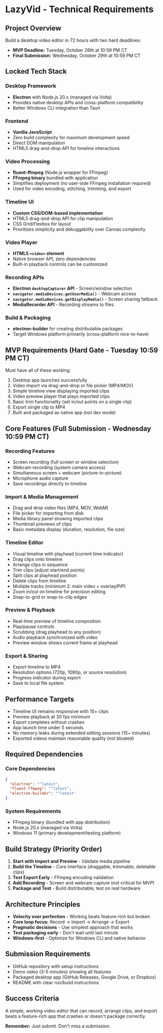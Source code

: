 # LazyVid - Technical Requirements

## Project Overview
Build a desktop video editor in 72 hours with two hard deadlines:
- **MVP Deadline:** Tuesday, October 28th at 10:59 PM CT
- **Final Submission:** Wednesday, October 29th at 10:59 PM CT

## Locked Tech Stack

### Desktop Framework
- **Electron** with Node.js 20.x (managed via Volta)
- Provides native desktop APIs and cross-platform compatibility
- Better Windows CLI integration than Tauri

### Frontend
- **Vanilla JavaScript**
- Zero build complexity for maximum development speed
- Direct DOM manipulation
- HTML5 drag-and-drop API for timeline interactions

### Video Processing
- **fluent-ffmpeg** (Node.js wrapper for FFmpeg)
- **FFmpeg binary** bundled with application
- Simplifies deployment (no user-side FFmpeg installation required)
- Used for video encoding, stitching, trimming, and export

### Timeline UI
- **Custom CSS/DOM-based implementation**
- HTML5 drag-and-drop API for clip manipulation
- CSS Grid/Flexbox for layout
- Prioritizes simplicity and debuggability over Canvas complexity

### Video Player
- **HTML5 `<video>` element**
- Native browser API, zero dependencies
- Built-in playback controls can be customized

### Recording APIs
- **Electron `desktopCapturer` API** - Screen/window selection
- **`navigator.mediaDevices.getUserMedia()`** - Webcam access
- **`navigator.mediaDevices.getDisplayMedia()`** - Screen sharing fallback
- **MediaRecorder API** - Recording streams to files

### Build & Packaging
- **electron-builder** for creating distributable packages
- Target Windows platform primarily (cross-platform nice-to-have)

## MVP Requirements (Hard Gate - Tuesday 10:59 PM CT)

Must have all of these working:
1. Desktop app launches successfully
2. Video import via drag-and-drop or file picker (MP4/MOV)
3. Simple timeline view displaying imported clips
4. Video preview player that plays imported clips
5. Basic trim functionality (set in/out points on a single clip)
6. Export single clip to MP4
7. Built and packaged as native app (not dev mode)

## Core Features (Full Submission - Wednesday 10:59 PM CT)

### Recording Features
- Screen recording (full screen or window selection)
- Webcam recording (system camera access)
- Simultaneous screen + webcam (picture-in-picture)
- Microphone audio capture
- Save recordings directly to timeline

### Import & Media Management
- Drag and drop video files (MP4, MOV, WebM)
- File picker for importing from disk
- Media library panel showing imported clips
- Thumbnail previews of clips
- Basic metadata display (duration, resolution, file size)

### Timeline Editor
- Visual timeline with playhead (current time indicator)
- Drag clips onto timeline
- Arrange clips in sequence
- Trim clips (adjust start/end points)
- Split clips at playhead position
- Delete clips from timeline
- Multiple tracks (minimum 2: main video + overlay/PiP)
- Zoom in/out on timeline for precision editing
- Snap-to-grid or snap-to-clip edges

### Preview & Playback
- Real-time preview of timeline composition
- Play/pause controls
- Scrubbing (drag playhead to any position)
- Audio playback synchronized with video
- Preview window shows current frame at playhead

### Export & Sharing
- Export timeline to MP4
- Resolution options (720p, 1080p, or source resolution)
- Progress indicator during export
- Save to local file system

## Performance Targets
- Timeline UI remains responsive with 10+ clips
- Preview playback at 30 fps minimum
- Export completes without crashes
- App launch time under 5 seconds
- No memory leaks during extended editing sessions (15+ minutes)
- Exported videos maintain reasonable quality (not bloated)

## Required Dependencies

### Core Dependencies
```json
{
  "electron": "^latest",
  "fluent-ffmpeg": "^latest",
  "electron-builder": "^latest"
}
```

### System Requirements
- FFmpeg binary (bundled with app distribution)
- Node.js 20.x (managed via Volta)
- Windows 11 (primary development/testing platform)

## Build Strategy (Priority Order)

1. **Start with Import and Preview** - Validate media pipeline
2. **Build the Timeline** - Core interface (draggable, trimmable, deletable clips)
3. **Test Export Early** - FFmpeg encoding validation
4. **Add Recording** - Screen and webcam capture (not critical for MVP)
5. **Package and Test** - Build distributable, test on real hardware

## Architecture Principles

- **Velocity over perfection** - Working beats feature-rich but broken
- **Core loop focus:** Record → Import → Arrange → Export
- **Pragmatic decisions** - Use simplest approach that works
- **Test packaging early** - Don't wait until last minute
- **Windows-first** - Optimize for Windows CLI and native behavior

## Submission Requirements

- GitHub repository with setup instructions
- Demo video (3-5 minutes) showing all features
- Packaged desktop app (GitHub Releases, Google Drive, or Dropbox)
- README with clear run/build instructions

## Success Criteria

A simple, working video editor that can record, arrange clips, and export beats a feature-rich app that crashes or doesn't package correctly.

**Remember:** Just submit. Don't miss a submission.
